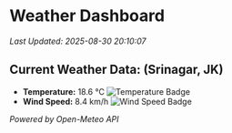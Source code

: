 
# Weather Dashboard

_Last Updated: 2025-08-30 20:10:07_

## Current Weather Data: (Srinagar, JK)
- **Temperature:** 18.6 °C ![Temperature Badge](https://img.shields.io/badge/Temperature-Low%20Temp-blue)
- **Wind Speed:** 8.4 km/h ![Wind Speed Badge](https://img.shields.io/badge/Wind%20Speed-Light%20Wind-blue)

*Powered by Open-Meteo API*
